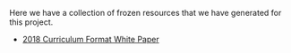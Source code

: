 Here we have a collection of frozen resources that we have generated for this project.

* [2018 Curriculum Format White Paper](2018%20Curriculum%20Format%20White%20Paper.pdf)
